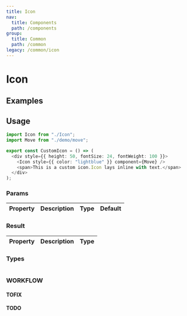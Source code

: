 ```yaml
---
title: Icon
nav:
  title: Components
  path: /components
group:
  title: Common
  path: /common
legacy: /common/icon
---
```


# Icon

## Examples

<!-- <code src="./demo/basic.tsx" /> -->

## Usage

```ts
import Icon from "./Icon";
import Move from "./demo/move";

export const CustomIcon = () => (
  <div style={{ height: 50, fontSize: 24, fontWeight: 100 }}>
    <Icon style={{ color: "lightblue" }} component={Move} />
    <span>This is a custom icon.Icon lays inline with text.</span>
  </div>
);
```

### Params

| Property | Description | Type | Default |
| -------- | ----------- | ---- | ------- |

### Result

| Property | Description | Type |
| -------- | ----------- | ---- |

### Types

```ts

```

### WORKFLOW

#### TOFIX

#### TODO
